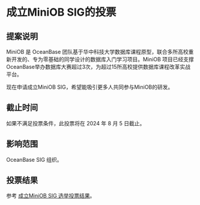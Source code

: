 # 成立MiniOB SIG的投票

## 提案说明
MiniOB 是 OceanBase 团队基于华中科技大学数据库课程原型，联合多所高校重新开发的、专为零基础的同学设计的数据库入门学习项目。MiniOB 项目已经支撑OceanBase举办数据库大赛超过3次，为超过15所高校提供数据库课程改革实战平台。

现在申请成立MiniOB SIG，希望能吸引更多人共同参与MiniOB的研发。

## 截止时间
如果不满足投票条件，此投票将在 2024 年 8 月 5 日截止。

## 影响范围
OceanBase SIG 组织。

## 投票结果
参考 [成立MiniOB SIG 选举投票结果](https://github.com/oceanbase/community/pull/10)。